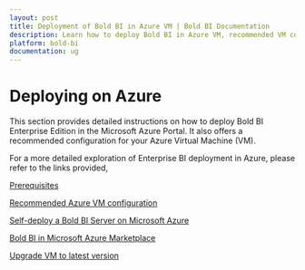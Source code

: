 ```yaml
---
layout: post
title: Deployment of Bold BI in Azure VM | Bold BI Documentation
description: Learn how to deploy Bold BI in Azure VM, recommended VM configuration and deploy from VM image in Azure Marketplace.
platform: bold-bi
documentation: ug
---
```


# Deploying on Azure

This section provides detailed instructions on how to deploy Bold BI Enterprise Edition in the Microsoft Azure Portal. It also offers a recommended configuration for your Azure Virtual Machine (VM).

For a more detailed exploration of Enterprise BI deployment in Azure, please refer to the links provided,

[Prerequisites](/deploying-bold-bi/deploying-on-azure/prerequisites-azure-vm/)

[Recommended Azure VM configuration](/deploying-bold-bi/deploying-on-azure/vm-configuration/)

[Self-deploy a Bold BI Server on Microsoft Azure](/deploying-bold-bi/deploying-on-azure/self-deploy-azure-vm/)

[Bold BI in Microsoft Azure Marketplace](/deploying-bold-bi/deploying-on-azure/new-azure-vm/)

[Upgrade VM to latest version](/deploying-bold-bi/deploying-on-azure/update-azure-vm/)